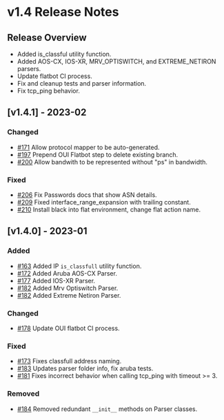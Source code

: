 # v1.4 Release Notes

## Release Overview

- Added is_classful utility function.
- Added AOS-CX, IOS-XR, MRV_OPTISWITCH, and EXTREME_NETIRON parsers.
- Update flatbot CI process.
- Fix and cleanup tests and parser information.
- Fix tcp_ping behavior.

## [v1.4.1] - 2023-02

### Changed

- [#171](https://github.com/networktocode/netutils/pull/171) Allow protocol mapper to be auto-generated.
- [#197](https://github.com/networktocode/netutils/pull/197) Prepend OUI Flatbot step to delete existing branch.
- [#200](https://github.com/networktocode/netutils/pull/200) Allow bandwith to be represented without "ps" in bandwidth.

### Fixed

- [#206](https://github.com/networktocode/netutils/pull/206) Fix Passwords docs that show ASN details.
- [#209](https://github.com/networktocode/netutils/pull/209) Fixed interface_range_expansion with trailing constant.
- [#210](https://github.com/networktocode/netutils/pull/210) Install black into flat environment, change flat action name.

## [v1.4.0] - 2023-01

### Added

- [#163](https://github.com/networktocode/netutils/pull/163) Added IP `is_classfull` utility function.
- [#172](https://github.com/networktocode/netutils/pull/172) Added Aruba AOS-CX Parser.
- [#177](https://github.com/networktocode/netutils/pull/177) Added IOS-XR Parser.
- [#182](https://github.com/networktocode/netutils/pull/182) Added Mrv Optiswitch Parser.
- [#182](https://github.com/networktocode/netutils/pull/182) Added Extreme Netiron Parser.

### Changed

- [#178](https://github.com/networktocode/netutils/pull/178) Update OUI flatbot CI process.

### Fixed

- [#173](https://github.com/networktocode/netutils/pull/173) Fixes classfull address naming.
- [#183](https://github.com/networktocode/netutils/pull/183) Updates parser folder info, fix aruba tests.
- [#181](https://github.com/networktocode/netutils/pull/181) Fixes incorrect behavior when calling tcp_ping with timeout >= 3.

### Removed

- [#184](https://github.com/networktocode/netutils/pull/184) Removed redundant `__init__` methods on Parser classes.
